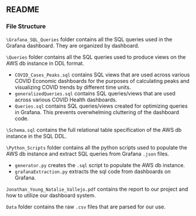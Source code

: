 ## README 
### File Structure
`\Grafana_SQL_Queries` folder contains all the SQL queries used in the Grafana dashboard. They are organized by dashboard.

`\Queries` folder contains all the SQL queries used to produce views on the AWS db instance in DDL format. 
- `COVID_Cases_Peaks.sql` contains SQL views that are used across various COVID Economic dashboards for the purposes of calculating 
                          peaks and visualizing COVID trends by different time units.
- `generalizedQueries.sql` contains SQL queries/views that are used across various COVID Health dashboards. 
- `Queries.sql` contains SQL queries/views created for optimizing queries in Grafana. This prevents overwhelming cluttering of the dashboard code.

`\Schema.sql` contains the full relational table specification of the AWS db instance in the SQL DDL.

`\Python_Scripts` folder contains all the python scripts used to populate the AWS db instance and extract SQL queries from Grafana `.json` files.
- `generator.py` creates the `.sql` script to populate the AWS db instance.
- `grafanaExtraction.py` extracts the sql code from dashboards on Grafana.

`Jonathan_Young_Natalie_Vallejo.pdf` contains the report to our project and how to utilize our dashboard system.

`Data` folder contains the raw `.csv` files that are parsed for our use. 